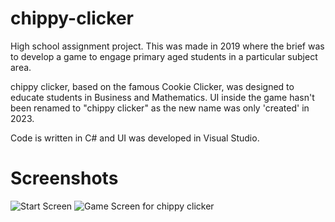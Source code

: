 # chippy-clicker

High school assignment project. This was made in 2019 where the brief was to develop a game to engage primary aged students in a particular subject area.

chippy clicker, based on the famous Cookie Clicker, was designed to educate students in Business and Mathematics.
UI inside the game hasn't been renamed to "chippy clicker" as the new name was only 'created' in 2023.

Code is written in C# and UI was developed in Visual Studio.

# Screenshots
![Start Screen](https://user-images.githubusercontent.com/106473029/220061553-97b890db-0514-4f9a-a676-fcaa588db6e2.png)
![Game Screen for chippy clicker](https://user-images.githubusercontent.com/106473029/220061620-80632b0f-e8e7-42ad-bf08-d0f586cf7ff6.png)


